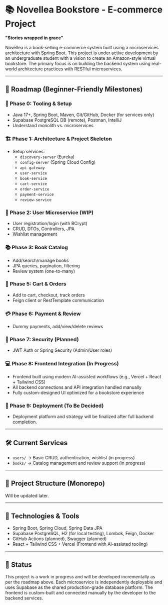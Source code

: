 # 📚 Novellea Bookstore - E-commerce Project

**"Stories wrapped in grace"**

Novellea is a book-selling e-commerce system built using a microservices architecture with Spring Boot. This project is under active development by an undergraduate student with a vision to create an Amazon-style virtual bookstore. The primary focus is on building the backend system using real-world architecture practices with RESTful microservices.

---

## 🧭 Roadmap (Beginner-Friendly Milestones)

### 🔧 Phase 0: Tooling & Setup
- Java 17+, Spring Boot, Maven, Git/GitHub, Docker (for services only)
- Supabase PostgreSQL DB (remote), Postman, IntelliJ
- Understand monolith vs. microservices

### 🏗️ Phase 1: Architecture & Project Skeleton
- Setup services:
  - `discovery-server` (Eureka)
  - `config-server` (Spring Cloud Config)
  - `api-gateway`
  - `user-service`
  - `book-service`
  - `cart-service`
  - `order-service`
  - `payment-service`
  - `review-service`

### 👤 Phase 2: User Microservice (WIP)
- User registration/login (with BCrypt)
- CRUD, DTOs, Controllers, JPA
- Wishlist management

### 📚 Phase 3: Book Catalog
- Add/search/manage books
- JPA queries, pagination, filtering
- Review system (one-to-many)

### 🛒 Phase 5: Cart & Orders
- Add to cart, checkout, track orders
- Feign client or RestTemplate communication

### 💳 Phase 6: Payment & Review
- Dummy payments, add/view/delete reviews

### 🔐 Phase 7: Security (Planned)
- JWT Auth or Spring Security (Admin/User roles)

### 💻 Phase 8: Frontend Integration (In Progress)
- Frontend built using modern AI-assisted workflows (e.g., Vercel + React + Tailwind CSS)
- All backend connections and API integration handled manually
- Fully custom-designed UI optimized for a bookstore experience

### 🚀 Phase 9: Deployment (To Be Decided)
- Deployment platform and strategy will be finalized after full backend completion.

---

## 🛠️ Current Services
- `users/` → Basic CRUD, authentication, wishlist (in progress)
- `books/` → Catalog management and review support (in progress)

---

## 📂 Project Structure (Monorepo)
Will be updated later.

---

## 📌 Technologies & Tools
- Spring Boot, Spring Cloud, Spring Data JPA
- Supabase PostgreSQL, H2 (for local testing), Lombok, Feign, Docker
- GitHub Actions (planned), Swagger (planned)
- React + Tailwind CSS + Vercel (Frontend with AI-assisted tooling)

---

## 🚧 Status
This project is a work in progress and will be developed incrementally as per the roadmap above. Each microservice is independently deployable and uses Supabase as the shared production-grade database platform. The frontend is custom-built and connected manually by the developer to the backend services.
